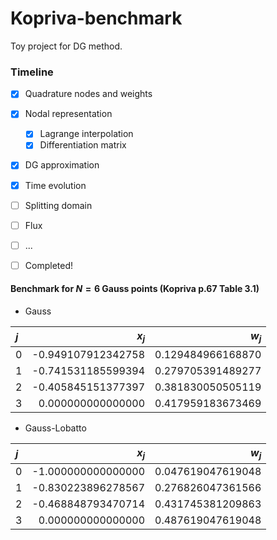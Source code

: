 # Kopriva-benchmark

Toy project for DG method.


### Timeline
- [x] Quadrature nodes and weights
- [x] Nodal representation
  - [x] Lagrange interpolation
  - [x] Differentiation matrix
- [x] DG approximation
- [x] Time evolution
- [ ] Splitting domain
- [ ] Flux
- [ ] ...
- [ ] Completed!


#### Benchmark for $N=6$ Gauss points (Kopriva p.67 Table 3.1)

* Gauss
  
| $j$ | $x_j$ | $w_j$ |
|:---|---:|---:|
| 0 | -0.949107912342758  | 0.129484966168870 |
| 1 | -0.741531185599394  | 0.279705391489277 |
| 2 | -0.405845151377397  | 0.381830050505119 |
| 3 |  0.000000000000000  | 0.417959183673469 |

* Gauss-Lobatto

| $j$ | $x_j$ | $w_j$ |
|:---|---:|---:|
| 0  | -1.000000000000000 | 0.047619047619048 |
| 1  | -0.830223896278567 | 0.276826047361566 |
| 2  | -0.468848793470714 | 0.431745381209863 |
| 3  |  0.000000000000000 | 0.487619047619048 |



